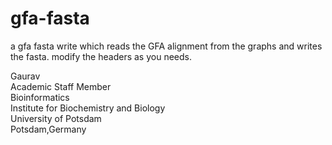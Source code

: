 # gfa-fasta
a gfa fasta write which reads the GFA alignment from the graphs and writes the fasta. modify the headers as you needs.

Gaurav \
Academic Staff Member \
Bioinformatics \
Institute for Biochemistry and Biology \
University of Potsdam \
Potsdam,Germany
